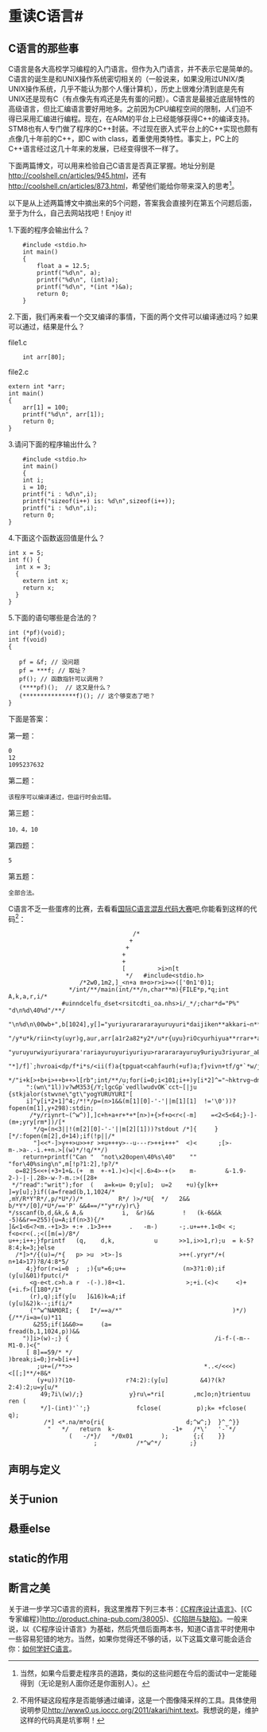 # 重读C语言#
## C语言的那些事 ##

C语言是各大高校学习编程的入门语言。但作为入门语言，并不表示它是简单的。C语言的诞生是和UNIX操作系统密切相关的（一般说来，如果没用过UNIX/类UNIX操作系统，几乎不能认为那个人懂计算机），历史上很难分清到底是先有UNIX还是现有C（有点像先有鸡还是先有蛋的问题）。C语言是最接近底层特性的高级语言，但比汇编语言要好用地多。之前因为CPU编程空间的限制，人们迫不得已采用汇编进行编程。现在，在ARM的平台上已经能够获得C++的编译支持。STM8也有人专门做了程序的C++封装。不过现在嵌入式平台上的C++实现也颇有点像几十年前的C++，即C with class，着重使用类特性。事实上，PC上的C++语言经过这几十年来的发展，已经变得很不一样了。

下面两篇博文，可以用来检验自己C语言是否真正掌握。地址分别是<http://coolshell.cn/articles/945.html>，还有<http://coolshell.cn/articles/873.html>，希望他们能给你带来深入的思考[^1]。

[^1]:当然，如果今后要走程序员的道路，类似的这些问题在今后的面试中一定能碰得到（无论是别人面你还是你面别人）。

以下是从上述两篇博文中摘出来的5个问题，答案我会直接列在第五个问题后面，至于为什么，自己去网站找吧！Enjoy it!

1.下面的程序会输出什么？

~~~~~~~~~~~~
    #include <stdio.h>
    int main() 
    {
        float a = 12.5;
        printf("%d\n", a); 
        printf("%d\n", (int)a); 
        printf("%d\n", *(int *)&a); 
        return 0; 
    }
~~~~~~~~~~~~
    
2.下面，我们再来看一个交叉编译的事情，下面的两个文件可以编译通过吗？如果可以通过，结果是什么？

file1.c 

~~~~~~~~~~~~
    int arr[80]; 
~~~~~~~~~~~~

file2.c 

~~~~~~~~~~~~
extern int *arr;
int main() 
{
    arr[1] = 100;
    printf("%d\n", arr[1]);
    return 0; 
} 
~~~~~~~~~~~~

3.请问下面的程序输出什么？

~~~~~~~~~~~~
    #include <stdio.h> 
    int main() 
    {
    int i;
    i = 10;
    printf("i : %d\n",i);
    printf("sizeof(i++) is: %d\n",sizeof(i++));
    printf("i : %d\n",i);
    return 0; 
}
~~~~~~~~~~~~

4.下面这个函数返回值是什么？

~~~~~~~~~~~~
int x = 5;
int f() {
  int x = 3;
  {
    extern int x;
    return x;
  }
}
~~~~~~~~~~~~

5.下面的语句哪些是合法的？

~~~~~~~~~~~~
int (*pf)(void);
int f(void)
{

   pf = &f; // 没问题
   pf = ***f; // 取址？
   pf(); // 函数指针可以调用？
   (****pf)();  // 这又是什么？
   (***************f)(); // 这个够变态了吧？
}
~~~~~~~~~~~~

下面是答案：

第一题：

    0
    12
    1095237632

第二题：

    该程序可以编译通过，但运行时会出错。

第三题：

    10，4，10

第四题：

    5

第五题：

    全部合法。


C语言不乏一些蛋疼的比赛，去看看[国际C语言混乱代码大赛](http://www0.us.ioccc.org/years.html)吧,你能看到这样的代码[^2]：

		                               /*
		                              +
		                             +
		                            +
		                            +
		                            [         >i>n[t
		                             */   #include<stdio.h>
		                /*2w0,1m2,]_<n+a m+o>r>i>=>(['0n1'0)1;
		             */int/**/main(int/**/n,char**m){FILE*p,*q;int        A,k,a,r,i/*
		           #uinndcelfu_dset<rsitcdti_oa.nhs>i/_*/;char*d="P%"   "d\n%d\40%d"/**/
		         "\n%d\n\00wb+",b[1024],y[]="yuriyurarararayuruyuri*daijiken**akkari~n**"
		  "/y*u*k/riin<ty(uyr)g,aur,arr[a1r2a82*y2*/u*r{uyu}riOcyurhiyua**rrar+*arayra*="
	       "yuruyurwiyuriyurara'rariayuruyuriyuriyu>rarararayuruy9uriyu3riyurar_aBrMaPrOaWy^?"
	      "*]/f]`;hvroai<dp/f*i*s/<ii(f)a{tpguat<cahfaurh(+uf)a;f}vivn+tf/g*`*w/jmaa+i`ni("/**
	     */"i+k[>+b+i>++b++>l[rb";int/**/u;for(i=0;i<101;i++)y[i*2]^="~hktrvg~dmG*eoa+%squ#l2"
	     ":(wn\"1l))v?wM353{/Y;lgcGp`vedllwudvOK`cct~[|ju {stkjalor(stwvne\"gt\"yogYURUYURI"[
	     i]^y[i*2+1]^4;/*!*/p=(n>1&&(m[1][0]-'-'||m[1][1]  !='\0'))?fopen(m[1],y+298):stdin;
	      /*y/riynrt~(^w^)],]c+h+a+r+*+*[n>)+{>f+o<r<(-m]    =<2<5<64;}-]-(m+;yry[rm*])/[*
	       */q=(n<3||!(m[2][0]-'-'||m[2][1]))?stdout /*]{     }[*/:fopen(m[2],d+14);if(!p||/*
	       "]<<*-]>y++>u>>+r >+u+++y>--u---r>++i+++"  <)<      ;[>-m-.>a-.-i.++n.>[(w)*/!q/**/)
	    return+printf("Can "  "not\x20open\40%s\40"    ""       "for\40%sing\n",m[!p?1:2],!p?/*
	  o=82]5<<+(+3+1+&.(+  m  +-+1.)<)<|<|.6>4>-+(>    m-        &-1.9-2-)-|-|.28>-w-?-m.:>([28+
	 */"read":"writ");for  (   a=k=u= 0;y[u];  u=2    +u){y[k++   ]=y[u];}if((a=fread(b,1,1024/*
	,mY/R*Y"R*/,p/*U*/)/*          R*/ )>/*U{  */   2&& b/*Y*/[0]/*U*/=='P' &&4==/*"y*r/y)r\}
	*/sscanf(b,d,&k,& A,&           i,  &r)&&        !   (k-6&&k -5)&&r==255){u=A;if(n>3){/*
	]&<1<6<?<m.-+1>3> +:+ .1>3+++     .   -m-)      -;.u+=++.1<0< <; f<o<r<(.;<([m(=)/8*/
	u++;i++;}fprintf   (q,    d,k,           u      >>1,i>>1,r);u  = k-5?8:4;k=3;}else
	  /*]>*/{(u)=/*{   p> >u  >t>-]s                >++(.yryr*/+(    n+14>17)?8/4:8*5/
	     4;}for(r=i=0  ;  ;){u*=6;u+=                (n>3?1:0);if    (y[u]&01)fputc(/*
	      <g-e<t.c>h.a r  -(-).)8+<1.                 >;+i.(<)<     <)+{+i.f>([180*/1*
	      (r),q);if(y[u   ]&16)k=A;if                               (y[u]&2)k--;if(i/*
	      ("^w^NAMORI; {   I*/==a/*"                               )*/){/**/i=a=(u)*11
	       &255;if(1&&0>=     (a=                                 fread(b,1,1024,p))&&
		")]i>(w)-;} {                                         /i-f-(-m--M1-0.)<{"
		 [ 8]==59/* */                                       )break;i=0;}r=b[i++]
		    ;u+=(/**>>                                     *..</<<<)<[[;]**/+8&*
		    (y+u))?(10-              r?4:2):(y[u]         &4)?(k?2:4):2;u=y[u/*
		     49;7i\(w)/;}             y}ru\=*ri[        ,mc]o;n}trientuu ren (
		     */]-(int)'`';}             fclose(          p);k= +fclose( q);
		      /*] <*.na/m*o{ri{                       d;^w^;}  }^_^}}
		       "   */   return  k-                -1+   /*\'   '-`*/
		             (   -/*}/   */0x01        );       {;{    }}
		                    ;           /*^w^*/        ;}

[^2]:不用怀疑这段程序是否能够通过编译，这是一个图像降采样的工具。具体使用说明参见<http://www0.us.ioccc.org/2011/akari/hint.text>。我想说的是，维护这样的代码真是坑爹啊！

## 声明与定义 ##

## 关于union ##


## 悬垂else ##

## static的作用 ##


## 断言之美 ##





关于进一步学习C语言的资料，我这里推荐下列三本书：[《C程序设计语言》](http://product.china-pub.com/14975&ref=browse)、[《C专家编程》]http://product.china-pub.com/38005)、[《C陷阱与缺陷》](http://product.china-pub.com/38125)。一般来说，以《C程序设计语言》为基础，然后凭借后面两本书，知道C语言平时使用中一些容易犯错的地方。当然，如果你觉得还不够的话，以下这篇文章可能会适合你：[如何学好C语言](http://coolshell.cn/articles/4102.html)。




 
